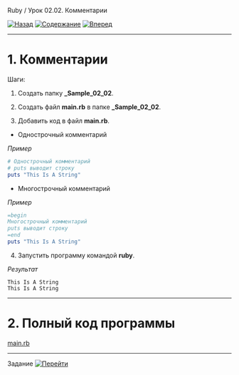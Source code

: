 Ruby / Урок 02.02. Комментарии

[![Назад](https://img.shields.io/badge/-%D0%9D%D0%B0%D0%B7%D0%B0%D0%B4-brightgreen)](1.Лекция.md)
[![Содержание](https://img.shields.io/badge/-%D0%A1%D0%BE%D0%B4%D0%B5%D1%80%D0%B6%D0%B0%D0%BD%D0%B8%D0%B5-purple)](README.md)
[![Вперед](https://img.shields.io/badge/-%D0%92%D0%BF%D0%B5%D1%80%D0%B5%D0%B4-brightgreen)](3.Задание.md)

***

# 1. Комментарии

Шаги:

1. Создать папку **_Sample_02_02**.

2. Создать файл **main.rb** в папке **_Sample_02_02**.

3. Добавить код в файл **main.rb**.

* Однострочный комментарий

*Пример*

```ruby
# Однострочный комментарий
# puts выводит строку
puts "This Is A String"
```

* Многострочный комментарий

*Пример*

```ruby
=begin
Многострочный комментарий
puts выводит строку
=end
puts "This Is A String"
```

4. Запустить программу командой **ruby**.

*Результат*

```text
This Is A String
This Is A String
```

***

# 2. Полный код программы 

[main.rb](_Sample_02_02/main.rb)

***

Задание [![Перейти](https://img.shields.io/badge/-%D0%9F%D0%B5%D1%80%D0%B5%D0%B9%D1%82%D0%B8-blue)](3.Задание.md)
